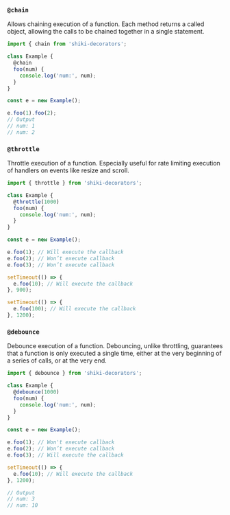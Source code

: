 ### `@chain`
Allows chaining execution of a function. Each method returns a called object,
allowing the calls to be chained together in a single statement.

```js
import { chain from 'shiki-decorators';

class Example {
  @chain
  foo(num) {
    console.log('num:', num);
  }
}

const e = new Example();

e.foo(1).foo(2);
// Output
// num: 1
// num: 2
```


### `@throttle`
Throttle execution of a function. Especially useful for rate limiting execution of handlers on events like resize and scroll.

```js
import { throttle } from 'shiki-decorators';

class Example {
  @throttle(1000)
  foo(num) {
    console.log('num:', num);
  }
}

const e = new Example();

e.foo(1); // Will execute the callback
e.foo(2); // Won’t execute callback
e.foo(3); // Won’t execute callback

setTimeout(() => {
  e.foo(10); // Will execute the callback
}, 900);

setTimeout(() => {
  e.foo(100); // Will execute the callback
}, 1200);
```


### `@debounce`
Debounce execution of a function. Debouncing, unlike throttling, guarantees that
a function is only executed a single time, either at the very beginning of a
series of calls, or at the very end.
```js
import { debounce } from 'shiki-decorators';

class Example {
  @debounce(1000)
  foo(num) {
    console.log('num:', num);
  }
}

const e = new Example();

e.foo(1); // Won't execute callback
e.foo(2); // Won’t execute callback
e.foo(3); // Will execute the callback

setTimeout(() => {
  e.foo(10); // Will execute the callback
}, 1200);

// Output
// num: 3
// num: 10
```
